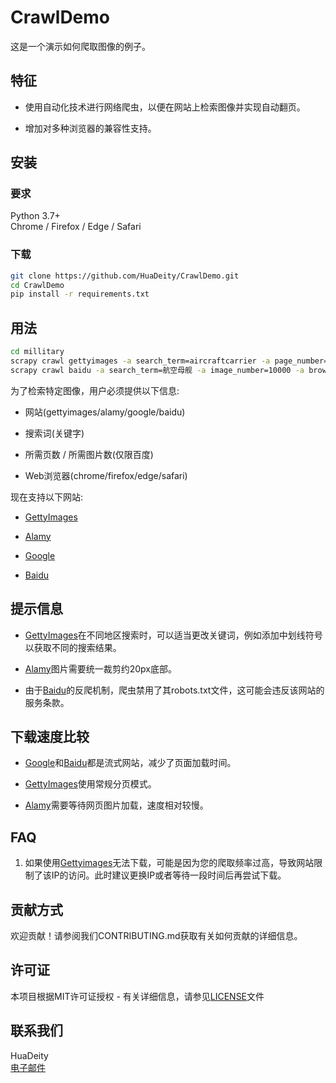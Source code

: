 # CrawlDemo  

这是一个演示如何爬取图像的例子。  

## 特征  

- 使用自动化技术进行网络爬虫，以便在网站上检索图像并实现自动翻页。

- 增加对多种浏览器的兼容性支持。

## 安装  

### 要求  

Python 3.7+  
Chrome / Firefox / Edge / Safari  

### 下载  

```bash
git clone https://github.com/HuaDeity/CrawlDemo.git
cd CrawlDemo
pip install -r requirements.txt
```  

## 用法  

```bash
cd millitary 
scrapy crawl gettyimages -a search_term=aircraftcarrier -a page_number=3 -a browser=chrome 
scrapy crawl baidu -a search_term=航空母舰 -a image_number=10000 -a browser=chrome
```  

为了检索特定图像，用户必须提供以下信息:  

- 网站(gettyimages/alamy/google/baidu)  

- 搜索词(关键字)  

- 所需页数 / 所需图片数(仅限百度)

- Web浏览器(chrome/firefox/edge/safari)  

现在支持以下网站:  

- [GettyImages](https://gettyimages.com/)

- [Alamy](https://alamy.com/)

- [Google](https://google.com/imghp)

- [Baidu](https://image.baidu.com/)  

## 提示信息  

- [GettyImages](https://gettyimages.com/)在不同地区搜索时，可以适当更改关键词，例如添加中划线符号以获取不同的搜索结果。

- [Alamy](https//alamy.com/)图片需要统一裁剪约20px底部。

- 由于[Baidu](https://image.baidu.com/)的反爬机制，爬虫禁用了其robots.txt文件，这可能会违反该网站的服务条款。

## 下载速度比较  

- [Google](https://google.com/imghp/)和[Baidu](https://image.baidu.com/)都是流式网站，减少了页面加载时间。

- [GettyImages](https://gettyimages.com/)使用常规分页模式。

- [Alamy](https//alamy.com/)需要等待网页图片加载，速度相对较慢。

## FAQ

1. 如果使用[Gettyimages](https://gettyimages.com/)无法下载，可能是因为您的爬取频率过高，导致网站限制了该IP的访问。此时建议更换IP或者等待一段时间后再尝试下载。

## 贡献方式  

欢迎贡献！请参阅我们CONTRIBUTING.md获取有关如何贡献的详细信息。  

## 许可证  

本项目根据MIT许可证授权 - 有关详细信息，请参见[LICENSE](https://github.com/HuaDeity/CrawlDemo/blob/main/LICENSE)文件  

## 联系我们  

HuaDeity  
[电子邮件](mailto:wangyizun@mail.nwpu.edu.cn)
